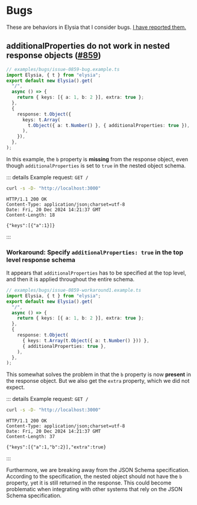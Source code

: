 <!-- This file is automatically-generated. Do not edit. -->

<template v-if="false">

> [!CAUTION]
> This file has been automatically generated from the [examples in the `examples/bugs` directory.](https://github.com/dtinth/elysia-by-example/tree/main/examples/bugs).
> Do not directly edit this file, as it will be overwritten.
> [[View the live site here.]](https://dtinth.github.io/elysia-by-example/examples/bugs.html)

</template>


# Bugs

These are behaviors in Elysia that I consider bugs. [I have reported them.](https://github.com/elysiajs/elysia/issues?q=sort%3Aupdated-desc+is%3Aissue+author%3Adtinth)


## additionalProperties do not work in nested response objects ([#859](https://github.com/elysiajs/elysia/issues/859))

```ts
// examples/bugs/issue-0859-bug.example.ts
import Elysia, { t } from "elysia";
export default new Elysia().get(
  "/",
  async () => {
    return { keys: [{ a: 1, b: 2 }], extra: true };
  },
  {
    response: t.Object({
      keys: t.Array(
        t.Object({ a: t.Number() }, { additionalProperties: true }),
      ),
    }),
  },
);

```

In this example, the `b` property is **missing** from the response object, even though `additionalProperties` is set to `true` in the nested object schema.

::: details Example request: `GET /`

<div style="margin-bottom: 0.5rem">

```sh
curl -s -D- "http://localhost:3000" 
```

</div>

```http
HTTP/1.1 200 OK
Content-Type: application/json;charset=utf-8
Date: Fri, 20 Dec 2024 14:21:37 GMT
Content-Length: 18

{"keys":[{"a":1}]}
```
:::

### Workaround: Specify `additionalProperties: true` in the top level response schema
It appears that `additionalProperties` has to be specified at the top level, and then it is applied throughout the entire schema.

```ts
// examples/bugs/issue-0859-workaround1.example.ts
import Elysia, { t } from "elysia";
export default new Elysia().get(
  "/",
  async () => {
    return { keys: [{ a: 1, b: 2 }], extra: true };
  },
  {
    response: t.Object(
      { keys: t.Array(t.Object({ a: t.Number() })) },
      { additionalProperties: true },
    ),
  },
);

```

This somewhat solves the problem in that the `b` property is now **present** in the response object.
But we also get the `extra` property, which we did not expect.

::: details Example request: `GET /`

<div style="margin-bottom: 0.5rem">

```sh
curl -s -D- "http://localhost:3000" 
```

</div>

```http
HTTP/1.1 200 OK
Content-Type: application/json;charset=utf-8
Date: Fri, 20 Dec 2024 14:21:37 GMT
Content-Length: 37

{"keys":[{"a":1,"b":2}],"extra":true}
```
:::

Furthermore, we are breaking away from the JSON Schema specification.
According to the specification, the nested object should not have the `b` property, yet it is still returned in the response.
This could become problematic when integrating with other systems that rely on the JSON Schema specification.